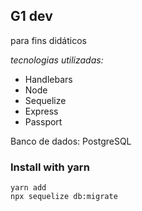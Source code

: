 ## G1 dev

para fins didáticos

_tecnologias utilizadas:_
- Handlebars 
- Node
- Sequelize
- Express
- Passport

Banco de dados: PostgreSQL

### Install with yarn
```
yarn add
npx sequelize db:migrate
```
